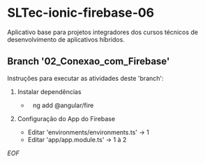 # SLTec-ionic-firebase-06

Aplicativo base para projetos integradores dos cursos técnicos de desenvolvimento de aplicativos híbridos.

## Branch '02_Conexao_com_Firebase'

Instruções para executar as atividades deste 'branch':
1) Instalar dependências

    - ` ` ng add @angular/fire ` `

2) Configuração do App do Firebase

    - Editar 'environments/environments.ts' &rarr; 1
    - Editar 'app/app.module.ts' &rarr; 1 à 2

*EOF*
